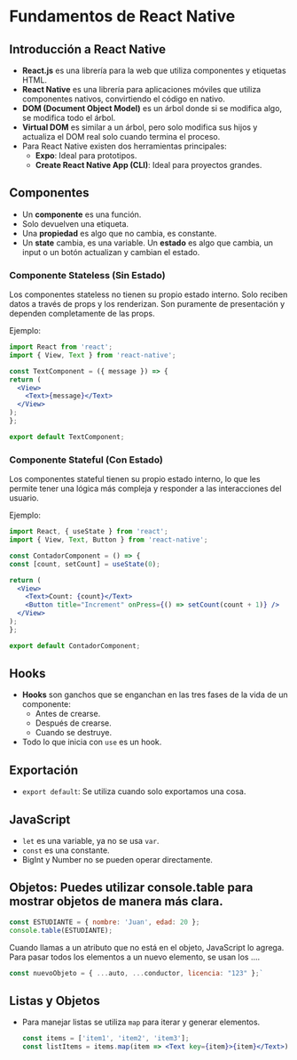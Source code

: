 # Fundamentos de React Native

## Introducción a React Native
- **React.js** es una librería para la web que utiliza componentes y etiquetas HTML.
- **React Native** es una librería para aplicaciones móviles que utiliza componentes nativos, convirtiendo el código en nativo.
- **DOM (Document Object Model)** es un árbol donde si se modifica algo, se modifica todo el árbol.
- **Virtual DOM** es similar a un árbol, pero solo modifica sus hijos y actualiza el DOM real solo cuando termina el proceso.
- Para React Native existen dos herramientas principales:
  - **Expo**: Ideal para prototipos.
  - **Create React Native App (CLI)**: Ideal para proyectos grandes.

## Componentes
- Un **componente** es una función.
- Solo devuelven una etiqueta.
- Una **propiedad** es algo que no cambia, es constante.
- Un **state** cambia, es una variable. Un **estado** es algo que cambia, un input o un botón actualizan y cambian el estado.
### Componente Stateless (Sin Estado)
  Los componentes stateless no tienen su propio estado interno. Solo reciben datos a través de props y los renderizan. Son puramente de presentación y dependen completamente de las props.

  Ejemplo:
  
  ```jsx
import React from 'react';
import { View, Text } from 'react-native';

const TextComponent = ({ message }) => {
  return (
    <View>
      <Text>{message}</Text>
    </View>
  );
};

export default TextComponent;

  ```
  ### Componente Stateful (Con Estado)  
  Los componentes stateful tienen su propio estado interno, lo que les permite tener una lógica más compleja y responder a las interacciones del usuario.

Ejemplo:

  ```jsx
import React, { useState } from 'react';
import { View, Text, Button } from 'react-native';

const ContadorComponent = () => {
  const [count, setCount] = useState(0);

  return (
    <View>
      <Text>Count: {count}</Text>
      <Button title="Increment" onPress={() => setCount(count + 1)} />
    </View>
  );
};

export default ContadorComponent;
  ```
## Hooks
- **Hooks** son ganchos que se enganchan en las tres fases de la vida de un componente:
  - Antes de crearse.
  - Después de crearse.
  - Cuando se destruye.
- Todo lo que inicia con `use` es un hook.

## Exportación
- `export default`: Se utiliza cuando solo exportamos una cosa.

## JavaScript
- `let` es una variable, ya no se usa `var`.
- `const` es una constante.
- BigInt y Number no se pueden operar directamente.

## Objetos: Puedes utilizar console.table para mostrar objetos de manera más clara.
  ```jsx
const ESTUDIANTE = { nombre: 'Juan', edad: 20 };
console.table(ESTUDIANTE);
  ```
Cuando llamas a un atributo que no está en el objeto, JavaScript lo agrega.
Para pasar todos los elementos a un nuevo elemento, se usan los ....
  ```jsx
  const nuevoObjeto = { ...auto, ...conductor, licencia: "123" };`
  ```
## Listas y Objetos
- Para manejar listas se utiliza `map` para iterar y generar elementos.
  ```jsx
  const items = ['item1', 'item2', 'item3'];
  const listItems = items.map(item => <Text key={item}>{item}</Text>);
